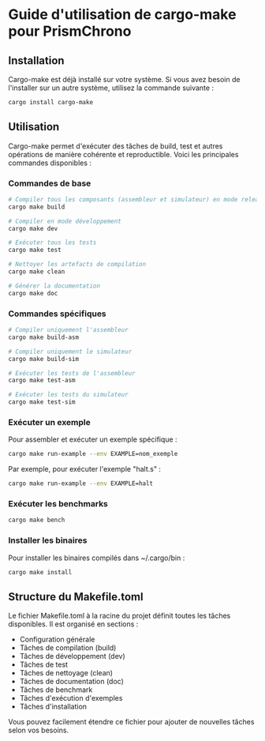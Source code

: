 # Guide d'utilisation de cargo-make pour PrismChrono

## Installation

Cargo-make est déjà installé sur votre système. Si vous avez besoin de l'installer sur un autre système, utilisez la commande suivante :

```bash
cargo install cargo-make
```

## Utilisation

Cargo-make permet d'exécuter des tâches de build, test et autres opérations de manière cohérente et reproductible. Voici les principales commandes disponibles :

### Commandes de base

```bash
# Compiler tous les composants (assembleur et simulateur) en mode release
cargo make build

# Compiler en mode développement
cargo make dev

# Exécuter tous les tests
cargo make test

# Nettoyer les artefacts de compilation
cargo make clean

# Générer la documentation
cargo make doc
```

### Commandes spécifiques

```bash
# Compiler uniquement l'assembleur
cargo make build-asm

# Compiler uniquement le simulateur
cargo make build-sim

# Exécuter les tests de l'assembleur
cargo make test-asm

# Exécuter les tests du simulateur
cargo make test-sim
```

### Exécuter un exemple

Pour assembler et exécuter un exemple spécifique :

```bash
cargo make run-example --env EXAMPLE=nom_exemple
```

Par exemple, pour exécuter l'exemple "halt.s" :

```bash
cargo make run-example --env EXAMPLE=halt
```

### Exécuter les benchmarks

```bash
cargo make bench
```

### Installer les binaires

Pour installer les binaires compilés dans ~/.cargo/bin :

```bash
cargo make install
```

## Structure du Makefile.toml

Le fichier Makefile.toml à la racine du projet définit toutes les tâches disponibles. Il est organisé en sections :

- Configuration générale
- Tâches de compilation (build)
- Tâches de développement (dev)
- Tâches de test
- Tâches de nettoyage (clean)
- Tâches de documentation (doc)
- Tâches de benchmark
- Tâches d'exécution d'exemples
- Tâches d'installation

Vous pouvez facilement étendre ce fichier pour ajouter de nouvelles tâches selon vos besoins.